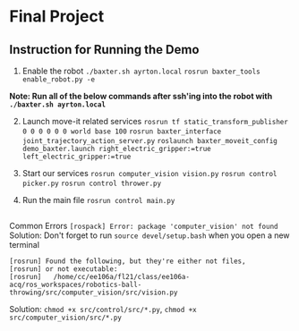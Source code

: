 # Final Project

## Instruction for Running the Demo

1. Enable the robot
`./baxter.sh ayrton.local`
`rosrun baxter_tools enable_robot.py -e`

**Note: Run all of the below commands after ssh'ing into the robot with `./baxter.sh ayrton.local`** 

2. Launch move-it related services
`rosrun tf static_transform_publisher 0 0 0 0 0 0 world base 100`
`rosrun baxter_interface joint_trajectory_action_server.py`
`roslaunch baxter_moveit_config demo_baxter.launch right_electric_gripper:=true left_electric_gripper:=true`

3. Start our services
`rosrun computer_vision vision.py`
`rosrun control picker.py`
`rosrun control thrower.py`

4. Run the main file
`rosrun control main.py`

##
Common Errors
`[rospack] Error: package 'computer_vision' not found`
Solution: Don't forget to run `source devel/setup.bash` when you open a new terminal

```
[rosrun] Found the following, but they're either not files,
[rosrun] or not executable:
[rosrun]   /home/cc/ee106a/fl21/class/ee106a-acq/ros_workspaces/robotics-ball-throwing/src/computer_vision/src/vision.py
```
Solution: `chmod +x src/control/src/*.py`, `chmod +x src/computer_vision/src/*.py`